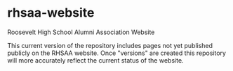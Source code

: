 # rhsaa-website
Roosevelt High School Alumni Association Website

This current version of the repository includes pages not yet published publicly on the RHSAA website. 
Once "versions" are created this repository will more accurately reflect the current status of the website.
